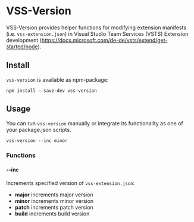 # VSS-Version

VSS-Version provides helper functions for modifying extension manifests (i.e. `vss-extension.json`) in Visual Studio Team Services (VSTS) Extension development (https://docs.microsoft.com/de-de/vsts/extend/get-started/node).

## Install

`vss-version` is available as npm-package:

```shell
npm install --save-dev vss-version
```

## Usage

You can run `vss-version` manually or integrate its functionality as one of your package.json scripts.

```shell
vss-version --inc minor
```

### Functions

#### --inc

Increments specified version of `vss-extension.json`:

* **major** increments major version
* **minor** increments minor version
* **patch** increments patch version
* **build** increments build version
